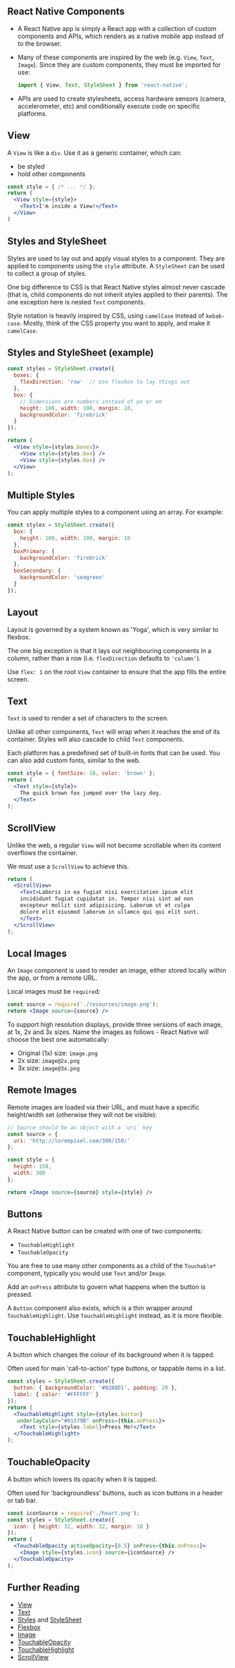 ## React Native Components

- A React Native app is simply a React app with a collection of custom components and APIs, which renders as a native mobile app instead of to the browser.
- Many of these components are inspired by the web (e.g. `View`, `Text`, `Image`). Since they are custom components, they must be imported for use:

    ``` js
    import { View, Text, StyleSheet } from 'react-native';
    ```

- APIs are used to create stylesheets, access hardware sensors (camera, accelerometer, etc) and conditionally execute code on specific platforms.



<!-- break -->

## View

A `View` is like a `div`. Use it as a generic container, which can:

- be styled
- hold other components

``` jsx
const style = { /* ... */ };
return (
  <View style={style}>
    <Text>I'm inside a View!</Text>
  </View>
)
```

<!-- break -->

## Styles and StyleSheet

Styles are used to lay out and apply visual styles to a component. They are applied to components using the `style` attribute. A `StyleSheet` can be used to collect a group of styles.

One big difference to CSS is that React Native styles almost never cascade (that is, child components do not inherit styles applied to their parents). The one exception here is nested `Text` components.

Style notation is heavily inspired by CSS, using `camelCase` instead of `kebab-case`. Mostly, think of the CSS property you want to apply, and make it `camelCase`.

<!-- break -->

## Styles and StyleSheet (example)

``` jsx
const styles = StyleSheet.create({
  boxes: {
    flexDirection: 'row'  // Use flexbox to lay things out
  },
  box: {
    // Dimensions are numbers instead of px or em
    height: 100, width: 100, margin: 10,
    backgroundColor: 'firebrick'
  }
});

return (
  <View style={styles.boxes}>
    <View style={styles.box} />
    <View style={styles.box} />
  </View>
);
```

<!-- break -->

## Multiple Styles

You can apply multiple styles to a component using an array. For example:

``` jsx
const styles = StyleSheet.create({
  box: {
    height: 100, width: 100, margin: 10
  },
  boxPrimary: {
    backgroundColor: 'firebrick'
  },
  boxSecondary: {
    backgroundColor: 'seagreen'
  }
});
```

<!-- break -->

## Layout

Layout is governed by a system known as 'Yoga', which is very similar to flexbox.

The one big exception is that it lays out neighbouring components in a column, rather than a row (i.e. `flexDirection` defaults to `'column'`).

Use `flex: 1` on the root `View` container to ensure that the app fills the entire screen.

<!-- break -->

## Text

`Text` is used to render a set of characters to the screen.

Unlike all other components, `Text` will wrap when it reaches the end of its container. Styles will also cascade to child `Text` components.

Each platform has a predefined set of built-in fonts that can be used. You can also add custom fonts, similar to the web.

``` jsx
const style = { fontSize: 18, color: 'brown' };
return (
  <Text style={style}>
    The quick brown fox jumped over the lazy dog.
  </Text>
);
```

<!-- break -->

## ScrollView

Unlike the web, a regular `View` will not become scrollable when its content overflows the container.

We must use a `ScrollView` to achieve this.

``` jsx
return (
  <ScrollView>
    <Text>Laboris in ea fugiat nisi exercitation ipsum elit
    incididunt fugiat cupidatat in. Tempor nisi sint ad non
    excepteur mollit sint adipisicing. Laborum ut et culpa
    dolore elit eiusmod laborum in ullamco qui qui elit sunt.
    </Text>
  </ScrollView>
);
```

<!-- break -->

## Local Images

An `Image` component is used to render an image, either stored locally within the app, or from a remote URL.

Local images must be `require`d:

``` jsx
const source = require('./resources/image.png');
return <Image source={source} />
```

To support high resolution displays, provide three versions of each image, at 1x, 2x and 3x sizes. Name the images as follows - React Native will choose the best one automatically:

- Original (1x) size: `image.png`
- 2x size: `image@2x.png`
- 3x size: `image@3x.png`

<!-- break -->

## Remote Images

Remote images are loaded via their URL, and must have a specific height/width set (otherwise they will not be visible):

``` jsx
// Source should be an object with a `uri` key
const source = {
  uri: 'http://lorempixel.com/300/150/'
};

const style = {
  height: 150,
  width: 300
};

return <Image source={source} style={style} />
```

<!-- break -->

## Buttons

A React Native button can be created with one of two components:

- `TouchableHighlight`
- `TouchableOpacity`

You are free to use many other components as a child of the `Touchable*` component, typically you would use `Text` and/or `Image`.

Add an `onPress` attribute to govern what happens when the button is pressed.

A `Button` component also exists, which is a thin wrapper around `TouchableHighlight`. Use `TouchableHighlight` instead, as it is more flexible.

<!-- break -->

## TouchableHighlight

A button which changes the colour of its background when it is tapped.

Often used for main 'call-to-action' type buttons, or tappable items in a list.

``` jsx
const styles = StyleSheet.create({
  button: { backgroundColor: '#0288D1', padding: 20 },
  label: { color: '#FFFFFF' }
});
return (
  <TouchableHighlight style={styles.button}
   underlayColor="#01579B" onPress={this.onPress}>
    <Text style={styles.label}>Press Me!</Text>
  </TouchableHighlight>
);
```

<!-- break -->

## TouchableOpacity

A button which lowers its opacity when it is tapped.

Often used for 'backgroundless' buttons, such as icon buttons in a header or tab bar.

``` jsx
const iconSource = require('./heart.png');
const styles = StyleSheet.create({
  icon: { height: 32, width: 32, margin: 10 }
});
return (
  <TouchableOpacity activeOpacity={0.5} onPress={this.onPress}>
    <Image style={styles.icon} source={iconSource} />
  </TouchableOpacity>
);
```

<!-- break -->

## Further Reading

- [View](http://www.reactnativeexpress.com/view)
- [Text](https://facebook.github.io/react-native/docs/text.html)
- [Styles](https://facebook.github.io/react-native/docs/style.html) and [StyleSheet](https://facebook.github.io/react-native/docs/stylesheet.html)
- [Flexbox](http://www.reactnativeexpress.com/flexbox)
- [Image](http://www.reactnativeexpress.com/image)
- [TouchableOpacity](https://facebook.github.io/react-native/docs/touchableopacity.html)
- [TouchableHighlight](https://facebook.github.io/react-native/docs/touchablehighlight.html)
- [ScrollView](http://www.reactnativeexpress.com/scrollview)
